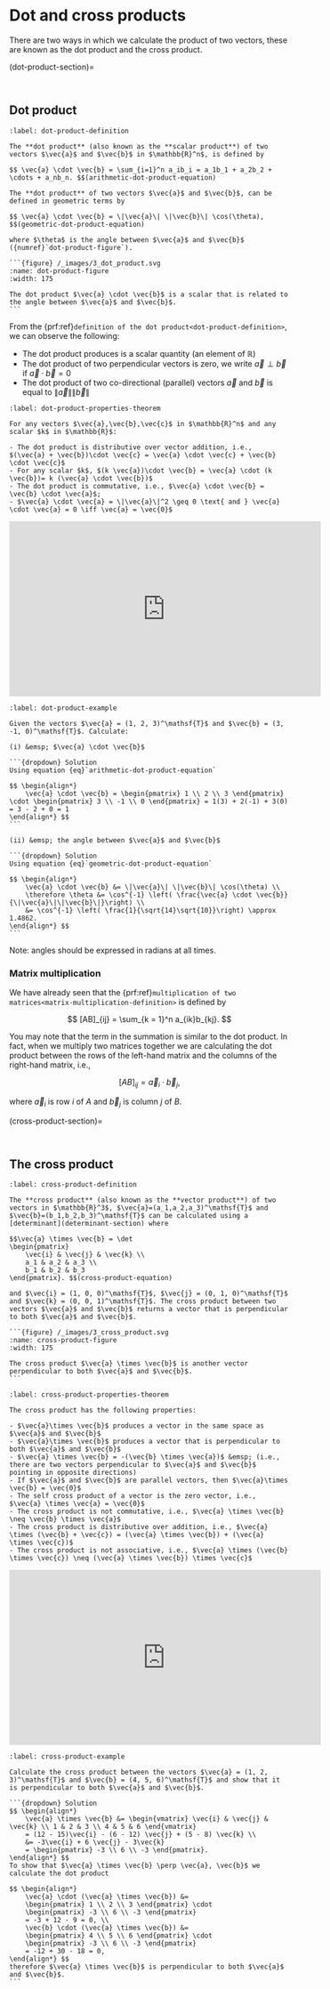 # Dot and cross products

There are two ways in which we calculate the product of two vectors, these are known as the dot product and the cross product.

(dot-product-section)=

```{index} Vector ; dot product
```

```{index} Dot product
```

## Dot product

````{prf:definition} The dot product
:label: dot-product-definition

The **dot product** (also known as the **scalar product**) of two vectors $\vec{a}$ and $\vec{b}$ in $\mathbb{R}^n$, is defined by

$$ \vec{a} \cdot \vec{b} = \sum_{i=1}^n a_ib_i = a_1b_1 + a_2b_2 + \cdots + a_nb_n. $$(arithmetic-dot-product-equation)

The **dot product** of two vectors $\vec{a}$ and $\vec{b}$, can be defined in geometric terms by

$$ \vec{a} \cdot \vec{b} = \|\vec{a}\| \|\vec{b}\| \cos(\theta), $$(geometric-dot-product-equation)

where $\theta$ is the angle between $\vec{a}$ and $\vec{b}$ ({numref}`dot-product-figure`).

```{figure} /_images/3_dot_product.svg
:name: dot-product-figure
:width: 175

The dot product $\vec{a} \cdot \vec{b}$ is a scalar that is related to the angle between $\vec{a}$ and $\vec{b}$.
```
````

From the {prf:ref}`definition of the dot product<dot-product-definition>`, we can observe the following:

- The dot product produces is a scalar quantity (an element of $\mathbb{R}$)
- The dot product of two perpendicular vectors is zero, we write $\vec{a}\perp\vec{b}$ if $\vec{a}\cdot\vec{b}=0$
- The dot product of two co-directional (parallel) vectors $\vec{a}$ and $\vec{b}$ is equal to $\|\vec{a}\| \|\vec{b}\|$

```{prf:theorem} Properties of the dot product
:label: dot-product-properties-theorem

For any vectors $\vec{a},\vec{b},\vec{c}$ in $\mathbb{R}^n$ and any scalar $k$ in $\mathbb{R}$:

- The dot product is distributive over vector addition, i.e., $(\vec{a} + \vec{b})\cdot \vec{c} = \vec{a} \cdot \vec{c} + \vec{b} \cdot \vec{c}$
- For any scalar $k$, $(k \vec{a})\cdot \vec{b} = \vec{a} \cdot (k \vec{b})= k (\vec{a} \cdot \vec{b})$
- The dot product is commutative, i.e., $\vec{a} \cdot \vec{b} = \vec{b} \cdot \vec{a}$;
- $\vec{a} \cdot \vec{a} = \|\vec{a}\|^2 \geq 0 \text{ and } \vec{a} \cdot \vec{a} = 0 \iff \vec{a} = \vec{0}$
```

<iframe width="560" height="315" src="https://www.youtube.com/embed/y4h-vZfuNCM?si=w0nM__33kfansojn" title="YouTube video player" frameborder="0" allow="accelerometer; autoplay; clipboard-write; encrypted-media; gyroscope; picture-in-picture; web-share" allowfullscreen></iframe>

````{prf:example}
:label: dot-product-example

Given the vectors $\vec{a} = (1, 2, 3)^\mathsf{T}$ and $\vec{b} = (3, -1, 0)^\mathsf{T}$. Calculate:

(i) &emsp; $\vec{a} \cdot \vec{b}$

```{dropdown} Solution
Using equation {eq}`arithmetic-dot-product-equation`

$$ \begin{align*}
    \vec{a} \cdot \vec{b} = \begin{pmatrix} 1 \\ 2 \\ 3 \end{pmatrix} \cdot \begin{pmatrix} 3 \\ -1 \\ 0 \end{pmatrix} = 1(3) + 2(-1) + 3(0) = 3 - 2 + 0 = 1
\end{align*} $$
```

(ii) &emsp; the angle between $\vec{a}$ and $\vec{b}$

```{dropdown} Solution
Using equation {eq}`geometric-dot-product-equation`

$$ \begin{align*}
    \vec{a} \cdot \vec{b} &= \|\vec{a}\| \|\vec{b}\| \cos(\theta) \\
    \therefore \theta &= \cos^{-1} \left( \frac{\vec{a} \cdot \vec{b}}{\|\vec{a}\|\|\vec{b}\|}\right) \\
    &= \cos^{-1} \left( \frac{1}{\sqrt{14}\sqrt{10}}\right) \approx 1.4862.
\end{align*} $$
```
````

Note: angles should be expressed in radians at all times.

### Matrix multiplication

We have already seen that the {prf:ref}`multiplication of two matrices<matrix-multiplication-definition>` is defined by

$$ [AB]_{ij} = \sum_{k = 1}^n a_{ik}b_{kj}. $$

You may note that the term in the summation is similar to the dot product. In fact, when we multiply two matrices together we are calculating the dot product between the rows of the left-hand matrix and the columns of the right-hand matrix, i.e., 

$$ [AB]_{ij} = \vec{a}_i \cdot \vec{b}_j, $$

where $\vec{a}_i$ is row $i$ of $A$ and $\vec{b}_j$ is column $j$ of $B$.


(cross-product-section)=

```{index} Vector ; cross product
```

```{index} Cross product
```

## The cross product

````{prf:definition} The cross product
:label: cross-product-definition

The **cross product** (also known as the **vector product**) of two vectors in $\mathbb{R}^3$, $\vec{a}=(a_1,a_2,a_3)^\mathsf{T}$ and $\vec{b}=(b_1,b_2,b_3)^\mathsf{T}$ can be calculated using a [determinant](determinant-section) where 

$$\vec{a} \times \vec{b} = \det 
\begin{pmatrix}
    \vec{i} & \vec{j} & \vec{k} \\
    a_1 & a_2 & a_3 \\
    b_1 & b_2 & b_3
\end{pmatrix}. $$(cross-product-equation)

and $\vec{i} = (1, 0, 0)^\mathsf{T}$, $\vec{j} = (0, 1, 0)^\mathsf{T}$ and $\vec{k} = (0, 0, 1)^\mathsf{T}$. The cross product between two vectors $\vec{a}$ and $\vec{b}$ returns a vector that is perpendicular to both $\vec{a}$ and $\vec{b}$.

```{figure} /_images/3_cross_product.svg
:name: cross-product-figure
:width: 175

The cross product $\vec{a} \times \vec{b}$ is another vector perpendicular to both $\vec{a}$ and $\vec{b}$.
```
````

```{prf:theorem} Properties of the cross product
:label: cross-product-properties-theorem

The cross product has the following properties:

- $\vec{a}\times \vec{b}$ produces a vector in the same space as $\vec{a}$ and $\vec{b}$
- $\vec{a}\times \vec{b}$ produces a vector that is perpendicular to both $\vec{a}$ and $\vec{b}$
- $\vec{a} \times \vec{b} = -(\vec{b} \times \vec{a})$ &emsp; (i.e., there are two vectors perpendicular to $\vec{a}$ and $\vec{b}$ pointing in opposite directions)
- If $\vec{a}$ and $\vec{b}$ are parallel vectors, then $\vec{a}\times \vec{b} = \vec{0}$
- The self cross product of a vector is the zero vector, i.e., $\vec{a} \times \vec{a} = \vec{0}$
- The cross product is not commutative, i.e., $\vec{a} \times \vec{b} \neq \vec{b} \times \vec{a}$
- The cross product is distributive over addition, i.e., $\vec{a} \times (\vec{b} + \vec{c}) = (\vec{a} \times \vec{b}) + (\vec{a} \times \vec{c})$
- The cross product is not associative, i.e., $\vec{a} \times (\vec{b} \times \vec{c}) \neq (\vec{a} \times \vec{b}) \times \vec{c}$
```




<iframe width="560" height="315" src="https://www.youtube.com/embed/Sceq8YZKDj0?si=cOXlV6HsV35kKKjY" title="YouTube video player" frameborder="0" allow="accelerometer; autoplay; clipboard-write; encrypted-media; gyroscope; picture-in-picture; web-share" allowfullscreen></iframe>

````{prf:example}
:label: cross-product-example

Calculate the cross product between the vectors $\vec{a} = (1, 2, 3)^\mathsf{T}$ and $\vec{b} = (4, 5, 6)^\mathsf{T}$ and show that it is perpendicular to both $\vec{a}$ and $\vec{b}$.

```{dropdown} Solution
$$ \begin{align*}
    \vec{a} \times \vec{b} &= \begin{vmatrix} \vec{i} & \vec{j} & \vec{k} \\ 1 & 2 & 3 \\ 4 & 5 & 6 \end{vmatrix}
    = (12 - 15)\vec{i} - (6 - 12) \vec{j} + (5 - 8) \vec{k} \\
    &= -3\vec{i} + 6 \vec{j} - 3\vec{k}
    = \begin{pmatrix} -3 \\ 6 \\ -3 \end{pmatrix}.
\end{align*} $$
To show that $\vec{a} \times \vec{b} \perp \vec{a}, \vec{b}$ we calculate the dot product

$$ \begin{align*}
    \vec{a} \cdot (\vec{a} \times \vec{b}) &= 
    \begin{pmatrix} 1 \\ 2 \\ 3 \end{pmatrix} \cdot
    \begin{pmatrix} -3 \\ 6 \\ -3 \end{pmatrix} 
    = -3 + 12 - 9 = 0, \\
    \vec{b} \cdot (\vec{a} \times \vec{b}) &=
    \begin{pmatrix} 4 \\ 5 \\ 6 \end{pmatrix} \cdot
    \begin{pmatrix} -3 \\ 6 \\ -3 \end{pmatrix}
    = -12 + 30 - 18 = 0,
\end{align*} $$
therefore $\vec{a} \times \vec{b}$ is perpendicular to both $\vec{a}$ and $\vec{b}$.
```
````

